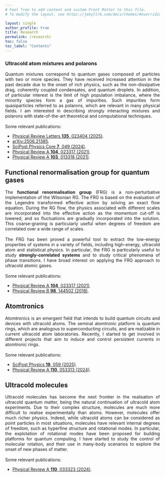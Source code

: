 ```yaml
---
# Feel free to add content and custom Front Matter to this file.
# To modify the layout, see https://jekyllrb.com/docs/themes/#overriding-theme-defaults

layout: single
author_profile: true
title: Research
permalink: /research/
toc: false
toc_label: "Contents"
---
```



### Ultracold atom mixtures and polarons

<div style="text-align: justify">
Quantum mixtures correspond to quantum gases composed of particles with two or more species. They have received increased attention in the past decade due to the onset of rich physics, such as the non-dissipative drag, coherently coupled condensates, and quantum droplets. In addition, of particular interest is the limit of high population imbalance, where the minority species form a gas of impurities. Such impurities form quasiparticles referred to as polarons, which are relevant in many physical fields. I am interested in describing strongly interacting mixtures and polarons with state-of-the-art theoretical and computational techniques. 
<br><br>
Some relevant publications:
</div>

* [Physical Review Letters **135**, 023404 (2025)](https://journals.aps.org/prl/abstract/10.1103/9ch1-dnvc).
* [arXiv:2506.21385](https://arxiv.org/abs/2506.21385).
* [SciPost Physics Core **7**, 049 (2024)](https://scipost.org/SciPostPhysCore.7.3.049).
* [Physical Review A **104**, 023317 (2021)](https://journals.aps.org/pra/abstract/10.1103/PhysRevA.104.023317).
* [Physical Review A **103**, 013318 (2021)](https://link.aps.org/doi/10.1103/PhysRevA.103.013318).


## Functional renormalisation group for quantum gases

<div style="text-align: justify">
The <b>functional renormalisation group</b> (FRG) is a non-perturbative implementation of the Wilsonian RG. The FRG is based on the evaluation of the Legendre transformed effective action by solving an exact flow equation. During the RG flow, the physics associated with different scales are incorporated into the effective action as the momentum cut-off is lowered, and so fluctuations are gradually incorporated into the solution. This coarse-graning is particularly useful when degrees of freedom are correlated over a wide range of scales.
<br><br>
The FRG has been proved a powerful tool to extract the low-energy properties of systems in a variety of fields, including high-energy, ultracold atom and statistical physics. In particular, the FRG is particularly useful to study <b>strongly-correlated systems</b> and to study critical phenomena of phase transitions. I have broad interest on applying the FRG approach to ultracold atomic gases.
<br><br>
Some relevant publications:
</div>

* [Physical Review A **104**, 023317 (2021)](https://journals.aps.org/pra/abstract/10.1103/PhysRevA.104.023317).
* [Physical Review B **98**, 144502 (2018)](https://doi.org/10.1103/PhysRevB.98.144502).


## Atomtronics

<div style="text-align: justify">
Atomtronics is an emergent field that intends to build quantum circuits and devices with ultracold atoms. The seminal atomtronic platform is quantum rings, which are analogous to superconducting circuits, and are realizable in current ultracold atom laboratories. Recently, I started to get involved in different projects that aim to induce and control persistent currents in atomtronic rings.
<br><br>
Some relevant publications:
</div>

* [SciPost Physics **19**, 059 (2025)](https://scipost.org/10.21468/SciPostPhys.19.2.059).
* [Physical Review A **110**, 053313 (2024)](https://journals.aps.org/pra/abstract/10.1103/PhysRevA.110.053313).

## Ultracold molecules

<div style="text-align: justify">
Ultracold molecules has become the next frontier in the realisation of ultracold quantum matter, being the natural continuation of ultracold atom experiments. Due to their complex structure, molecules are much more difficult to realise experimentally than atoms. However, molecules offer much richer physics. Indeed, while ultracold atoms can be considered as point particles in most situations, molecules have relevant internal degrees of freedom, such as hyperfine structure and rotational modes. In particular, the explotation of rotational modes have been proposed for building platforms for quantum computing. I have started to study the control of molecular rotation, and their use in many-body scenarios to explore the onset of new phases of matter.
<br><br>
Some relevant publications:
</div>

* [Physical Review A **110**, 033323 (2024)](https://journals.aps.org/pra/abstract/10.1103/PhysRevA.110.033323).
